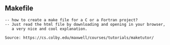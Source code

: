 Makefile
--------
    
    -- how to create a make file for a C or a Fortran project?
    -- Just read the html file by downloading and opening in your browser, 
       a very nice and cool explanation.
    
    Source: https://cs.colby.edu/maxwell/courses/tutorials/maketutor/
    
